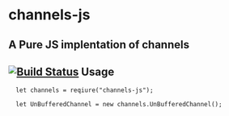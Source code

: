 # channels-js
A Pure JS implentation of channels
------
[![Build Status](https://travis-ci.org/Iquiji/channels-js.svg?branch=master)](https://travis-ci.org/Iquiji/channels-js)
Usage
------
```
  let channels = reqiure("channels-js");
  
  let UnBufferedChannel = new channels.UnBufferedChannel();
```
